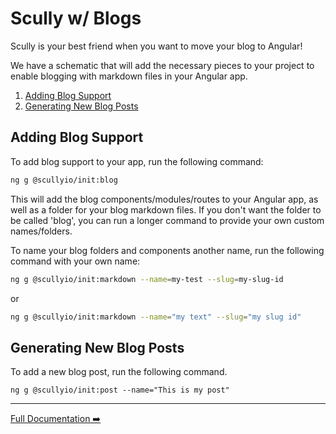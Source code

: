 # Scully w/ Blogs

Scully is your best friend when you want to move your blog to Angular!

We have a schematic that will add the necessary pieces to your project to enable blogging with markdown files in your
Angular app.

1. [Adding Blog Support](#adding-blog-support)
2. [Generating New Blog Posts](#generating-new-blog-posts) 

## Adding Blog Support

To add blog support to your app, run the following command:

```bash
ng g @scullyio/init:blog
```

This will add the blog components/modules/routes to your Angular app, as well as a folder for your blog markdown files. 
If you don't want the folder to be called 'blog', you can run a longer command to provide your own custom names/folders. 

To name your blog folders and components another name, run the following command with your own name:

```bash
ng g @scullyio/init:markdown --name=my-test --slug=my-slug-id
```

or 

```bash
ng g @scullyio/init:markdown --name="my text" --slug="my slug id"
```


## Generating New Blog Posts

To add a new blog post, run the following command. 

```
ng g @scullyio/init:post --name="This is my post"
```

---
[Full Documentation ➡️](scully.md)
